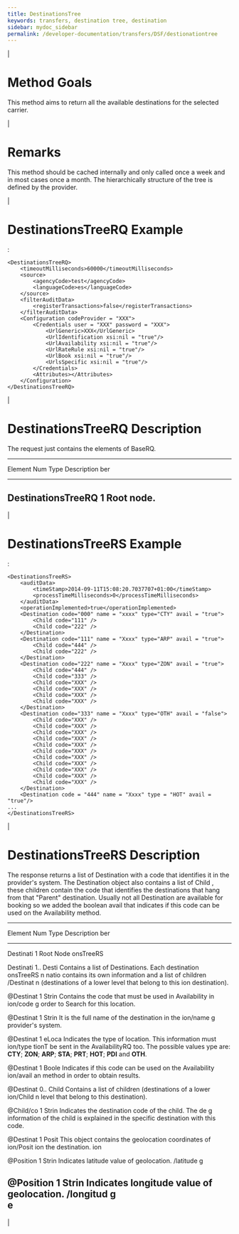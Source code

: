 ```yaml
---
title: DestinationsTree
keywords: transfers, destination tree, destination
sidebar: mydoc_sidebar
permalink: /developer-documentation/transfers/DSF/destionationtree
---
```


|

Method Goals
============

This method aims to return all the available destinations for the
selected carrier.

|

Remarks
=======

This method should be cached internally and only called once a week and
in most cases once a month. The hierarchically structure of the tree is
defined by the provider.

|

DestinationsTreeRQ Example
==========================

:

    <DestinationsTreeRQ>
        <timeoutMilliseconds>60000</timeoutMilliseconds>
        <source>
            <agencyCode>test</agencyCode>
            <languageCode>es</languageCode>
        </source>
        <filterAuditData>
            <registerTransactions>false</registerTransactions>
        </filterAuditData>
        <Configuration codeProvider = "XXX">
            <Credentials user = "XXX" password = "XXX">
                <UrlGeneric>XXX</UrlGeneric>
                <UrlIdentification xsi:nil = "true"/>
                <UrlAvailability xsi:nil = "true"/>
                <UrlRateRule xsi:nil = "true"/>
                <UrlBook xsi:nil = "true"/>
                <UrlsSpecific xsi:nil = "true"/>
            </Credentials>
            <Attributes></Attributes>
        </Configuration>
    </DestinationsTreeRQ>

|

DestinationsTreeRQ Description
==============================

The request just contains the elements of BaseRQ.

  ------------------------------------------------------------------------
  Element             Num Type     Description
                      ber          
  ------------------- --- -------- ---------------------------------------
  DestinationsTreeRQ  1            Root node.
  ------------------------------------------------------------------------

|

DestinationsTreeRS Example
==========================

:

    <DestinationsTreeRS>
        <auditData>
            <timeStamp>2014-09-11T15:08:20.7037707+01:00</timeStamp>
            <processTimeMilliseconds>0</processTimeMilliseconds>
        </auditData>
        <operationImplemented>true</operationImplemented>
        <Destination code="000" name = "xxxx" type="CTY" avail = "true">
            <Child code="111" />
            <Child code="222" />
        </Destination>
        <Destination code="111" name = "Xxxx" type="ARP" avail = "true">
            <Child code="444" />
            <Child code="222" />
        </Destination>
        <Destination code="222" name = "Xxxx" type="ZON" avail = "true">
            <Child code="444" />
            <Child code="333" />
            <Child code="XXX" />
            <Child code="XXX" />
            <Child code="XXX" />
            <Child code="XXX" />
        </Destination>
        <Destination code="333" name = "Xxxx" type="OTH" avail = "false">
            <Child code="XXX" />
            <Child code="XXX" />
            <Child code="XXX" />
            <Child code="XXX" />
            <Child code="XXX" />
            <Child code="XXX" />
            <Child code="XXX" />
            <Child code="XXX" />
            <Child code="XXX" />
            <Child code="XXX" />
            <Child code="XXX" />
        </Destination>
        <Destination code = "444" name = "Xxxx" type = "HOT" avail = "true"/>
    ...
    </DestinationsTreeRS>

|

DestinationsTreeRS Description
==============================

The response returns a list of Destination with a code that identifies
it in the provider's system. The Destination object also contains a list
of Child , these children contain the code that identifies the
destinations that hang from that "Parent" destination. Usually not all
Destination are available for booking so we added the boolean avail that
indicates if this code can be used on the Availability method.

  --------------------------------------------------------------------------
  Element   Num Type  Description
            ber       
  --------- --- ----- ------------------------------------------------------
  Destinati 1         Root Node
  onsTreeRS           

  Destinati 1.. Desti Contains a list of Destinations. Each destination
  onsTreeRS n   natio contains its own information and a list of children
  /Destinat     n     (destinations of a lower level that belong to this
  ion                 destination).

  @Destinat 1   Strin Contains the code that must be used in Availability in
  ion/code      g     order to Search for this location.

  @Destinat 1   Strin It is the full name of the destination in the
  ion/name      g     provider's system.

  @Destinat 1   eLoca Indicates the type of location. This information must
  ion/type      tionT be sent in the AvailabilityRQ too. The possible values
                ype   are: **CTY**; **ZON**; **ARP**; **STA**; **PRT**;
                      **HOT**; **PDI** and **OTH**.

  @Destinat 1   Boole Indicates if this code can be used on the Availability
  ion/avail     an    method in order to obtain results.

  @Destinat 0.. Child Contains a list of children (destinations of a lower
  ion/Child n         level that belong to this destination).

  @Child/co 1   Strin Indicates the destination code of the child. The
  de            g     information of the child is explained in the specific
                      destination with this code.

  @Destinat 1   Posit This object contains the geolocation coordinates of
  ion/Posit     ion   the destination.
  ion                 

  @Position 1   Strin Indicates latitude value of geolocation.
  /latitude     g     

  @Position 1   Strin Indicates longitude value of geolocation.
  /longitud     g     
  e                   
  --------------------------------------------------------------------------

|
